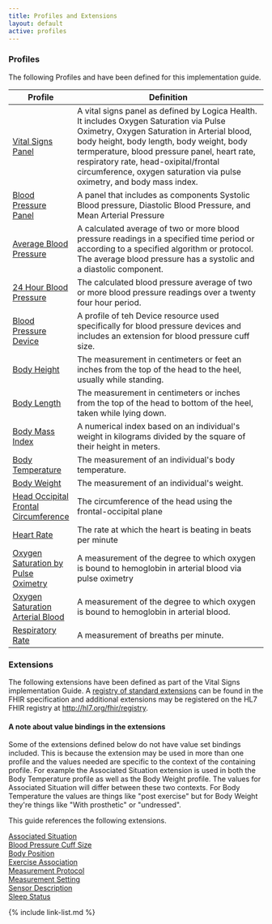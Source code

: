 ```yaml
---
title: Profiles and Extensions
layout: default
active: profiles
---
```

### Profiles

The following Profiles and have been defined for this implementation guide.

<div>
	<table class="grid">
		<thead>
			<tr>
			  <th width="25%">Profile</th>
			  <th width="75%">Definition</th>
			</tr>
		</thead>
		<tbody>
			<tr>
			  <td><a href="StructureDefinition-vital-signs-panel.html">Vital Signs Panel</a></td>
			  <td>A vital signs panel as defined by Logica Health.  It includes Oxygen Saturation via Pulse Oximetry, Oxygen Saturation in Arterial blood, body height, body length, body weight, body termperature, blood pressure panel, heart rate, respiratory rate, head-oxipital/frontal circumference, oxygen saturation via pulse oximetry, and body mass index.</td>
			</tr>
			<tr>
			  <td><a href="StructureDefinition-blood-pressure-panel.html">Blood Pressure Panel</a></td>
			  <td>A panel that includes as components Systolic Blood pressure, Diastolic Blood Pressure, and Mean Arterial Pressure</td>
			</tr>
			<tr>
			  <td><a href="StructureDefinition-average-blood-pressure.html">Average Blood Pressure</a></td>
			  <td>A calculated average of two or more blood pressure readings in a specified time period or according to a specified algorithm or protocol.  The average blood pressure has a systolic and a diastolic component.</td>
			</tr>
			<tr>
			  <td><a href="StructureDefinition-twenty-four-hour-blood-pressure.html">24 Hour Blood Pressure</a></td>
			  <td>The calculated blood pressure average of two or more blood pressure readings over a twenty four hour period.</td>
			</tr>
			<tr>
			  <td><a href="StructureDefinition-bp-device.html">Blood Pressure Device</a></td>
			  <td>A profile of teh Device resource used specifically for blood pressure devices and includes an extension for blood pressure cuff size.</td>
			</tr>
			<tr>
			  <td><a href="StructureDefinition-height.html">Body Height</a></td>
			  <td>The measurement in centimeters or feet an inches from the top of the head to the heel, usually while standing.</td>
			</tr>
			<tr>
			  <td><a href="StructureDefinition-body-length.html">Body Length</a></td>
			  <td>The measurement in centimeters or inches from the top of the head to bottom of the heel, taken while lying down.</td>
			</tr>
			<tr>
			  <td><a href="StructureDefinition-body-mass-index.html">Body Mass Index</a></td>
			  <td>A numerical index based on an individual's weight in kilograms divided by the square of their height in meters.</td>
			</tr>
			<tr>
			  <td><a href="StructureDefinition-body-temperature.html">Body Temperature</a></td>
			  <td>The measurement of an individual's body temperature.</td>
			</tr>
			<tr>
			  <td><a href="StructureDefinition-body-weight.html">Body Weight</a></td>
			  <td>The measurement of an individual's weight.</td>
			</tr>
			<tr>
			  <td><a href="StructureDefinition-head-occipital-frontal-circumference.html">Head Occipital Frontal Circumference</a></td>
			  <td>The circumference of the head using the frontal-occipital plane</td>
			</tr>
			<tr>
			  <td><a href="StructureDefinition-heart-rate.html">Heart Rate</a></td>
			  <td>The rate at which the heart is beating in beats per minute</td>
			</tr>
			<tr>
			  <td><a href="StructureDefinition-oxygen-saturation-arterial-blood-pulseOx.html">Oxygen Saturation by Pulse Oximetry</a></td>
			  <td>A measurement of the degree to which oxygen is bound to hemoglobin in arterial blood via pulse oximetry</td>
			</tr>
			<tr>
			  <td><a href="StructureDefinition-oxygen-saturation-arterial-blood.html">Oxygen Saturation Arterial Blood</a></td>
			  <td>A measurement of the degree to which oxygen is bound to hemoglobin in arterial blood.</td>
			</tr>
			<tr>
			  <td><a href="StructureDefinition-respiratory-rate.html">Respiratory Rate</a></td>
			  <td>A measurement of breaths per minute.</td>
			</tr>
		</tbody>
	</table>
</div>


### Extensions

The following extensions have been defined as part of the Vital Signs implementation Guide. A [registry of standard extensions]({{site.data.fhir.path}}extensibility-registry.html) can be found in the FHIR specification and additional extensions may be registered on the HL7 FHIR registry at http://hl7.org/fhir/registry.

#### A note about value bindings in the extensions

Some of the extensions defined below do not have value set bindings included.  This is because the extension may be used in more than one profile and the values needed are specific to the context of the containing profile.  For example the Associated Situation extension is used in both the Body Temperature profile as well as the Body Weight profile.  The values for Associated Situation will differ between these two contexts.  For Body Temperature the values are things like "post exercise" but for Body Weight they're things like "With prosthetic" or "undressed".

<div>
<p>This guide references the following extensions.</p>
<p>
<a href="StructureDefinition-AssociatedSituationExt.html">Associated Situation</a><br/>
<a href="StructureDefinition-BloodPressureCuffSizeExt.html">Blood Pressure Cuff Size</a><br/>
<a href="StructureDefinition-BodyPositionExt.html">Body Position</a><br/>
<a href="StructureDefinition-ExerciseAssociationExt.html">Exercise Association</a><br/>
<a href="StructureDefinition-MeasurementProtocolExt.html">Measurement Protocol</a><br/>
<a href="StructureDefinition-MeasurementSettingExt.html">Measurement Setting</a><br/>
<a href="StructureDefinition-SensorDescriptionExt.html">Sensor Description</a><br/>
<a href="StructureDefinition-SleepStatusExt.html">Sleep Status</a><br/>
</p>
</div>

{% include link-list.md %}